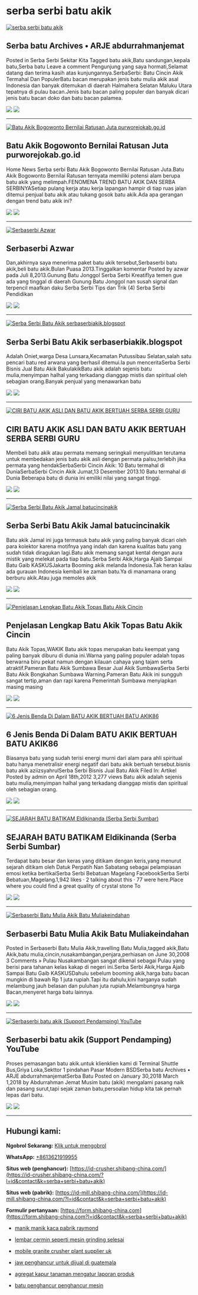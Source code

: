 # serba serbi batu akik

<a href="https://swt.shibang-china.com/?l=id&img&k=serba+serbi+batu+akik" target="_blank">![serba serbi batu akik](http://static.shibang-china.com/all-800x300/579.jpg)</a>

## Serba batu Archives • ARJE abdurrahmanjemat
Posted in Serba Serbi Sekitar Kita Tagged batu akik,Batu sandungan,kepala batu,Serba batu Leave a comment Pengunjung yang saya hormati,Selamat datang dan terima kasih atas kunjungannya.SerbaSerbi: Batu Cincin Akik Termahal Dan PopulerBatu bacan merupakan jenis batu mulia akik asal Indonesia dan banyak ditemukan di daerah Halmahera Selatan Maluku Utara tepatnya di pulau bacan.Jenis batu bacan paling populer dan banyak dicari jenis batu bacan doko dan batu bacan palamea.


<a href="https://whatsapp.shibangsoft.com/WhatsApp.php" target="_blank" title="WhatsApp">![](http://static.shibang-china.com/icon/whatsapp.png)</a> <a href="https://swt.shibang-china.com/?l=id&icon&k=serba+serbi+batu+akik" target="_blank">![](http://static.shibang-china.com/icon/chat-id.png)</a>

---

<a href="https://swt.shibang-china.com/?l=id&img&k=serba+serbi+batu+akik" target="_blank">![Batu Akik Bogowonto Bernilai Ratusan Juta purworejokab.go.id](http://static.shibang-china.com/all-800x300/1441.jpg)</a>

## Batu Akik Bogowonto Bernilai Ratusan Juta purworejokab.go.id
Home News Serba serbi Batu Akik Bogowonto Bernilai Ratusan Juta.Batu Akik Bogowonto Bernilai Ratusan ternyata memiliki potensi alam berupa batu akik yang melimpah.FENOMENA TREND BATU AKIK DAN SERBA SERBINYASetiap pulang kerja atau kerja lapangan hampir di tiap ruas jalan ditemui penjual batu akik atau tukang gosok batu akik.Ada apa gerangan dengan trend batu akik ini?


<a href="https://whatsapp.shibangsoft.com/WhatsApp.php" target="_blank" title="WhatsApp">![](http://static.shibang-china.com/icon/whatsapp.png)</a> <a href="https://swt.shibang-china.com/?l=id&icon&k=serba+serbi+batu+akik" target="_blank">![](http://static.shibang-china.com/icon/chat-id.png)</a>

---

<a href="https://swt.shibang-china.com/?l=id&img&k=serba+serbi+batu+akik" target="_blank">![Serbaserbi Azwar](http://static.shibang-china.com/all-800x300/579.jpg)</a>

## Serbaserbi Azwar
Dan,akhirnya saya menerima paket batu akik tersebut,Serbaserbi batu akik,beli batu akik.Bulan Puasa 2013.Tinggalkan komentar Posted by azwar pada Juli 8,2013.Gunung Batu Jonggol Serba Serbi KreatifIya temen gue ada yang tinggal di daerah Gunung Batu Jonggol nan susah signal dan terpencil maafkan daku Serba Serbi Tips dan Trik (4) Serba Serbi Pendidikan


<a href="https://whatsapp.shibangsoft.com/WhatsApp.php" target="_blank" title="WhatsApp">![](http://static.shibang-china.com/icon/whatsapp.png)</a> <a href="https://swt.shibang-china.com/?l=id&icon&k=serba+serbi+batu+akik" target="_blank">![](http://static.shibang-china.com/icon/chat-id.png)</a>

---

<a href="https://swt.shibang-china.com/?l=id&img&k=serba+serbi+batu+akik" target="_blank">![Serba Serbi Batu Akik serbaserbiakik.blogspot](http://static.shibang-china.com/all-800x300/1350.jpg)</a>

## Serba Serbi Batu Akik serbaserbiakik.blogspot
Adalah Oniet,warga Desa Lunsara,Kecamatan Putussibau Selatan,salah satu pencari batu red arwana yang berhasil ditemui.Ia pun menceritaSerba Serbi Bisnis Jual Batu Akik BakulakikBatu akik adalah sejenis batu mulia,menyimpan halhal yang terkadang dianggap mistis dan spiritual oleh sebagian orang.Banyak penjual yang menawarkan batu


<a href="https://whatsapp.shibangsoft.com/WhatsApp.php" target="_blank" title="WhatsApp">![](http://static.shibang-china.com/icon/whatsapp.png)</a> <a href="https://swt.shibang-china.com/?l=id&icon&k=serba+serbi+batu+akik" target="_blank">![](http://static.shibang-china.com/icon/chat-id.png)</a>

---

<a href="https://swt.shibang-china.com/?l=id&img&k=serba+serbi+batu+akik" target="_blank">![CIRI BATU AKIK ASLI DAN BATU AKIK BERTUAH SERBA SERBI GURU](http://static.shibang-china.com/all-800x300/707.jpg)</a>

## CIRI BATU AKIK ASLI DAN BATU AKIK BERTUAH SERBA SERBI GURU
Membeli batu akik atau permata memang seringkali menyulitkan terutama untuk membedakan jenis batu akik asli dengan permata palsu,terlebih jika permata yang hendakSerbaSerbi Cincin Akik: 10 Batu termahal di DuniaSerbaSerbi Cincin Akik Jumat,13 Desember 2013.10 Batu termahal di Dunia Beberapa batu di dunia ini emiliki nilai yang sangat tinggi.


<a href="https://whatsapp.shibangsoft.com/WhatsApp.php" target="_blank" title="WhatsApp">![](http://static.shibang-china.com/icon/whatsapp.png)</a> <a href="https://swt.shibang-china.com/?l=id&icon&k=serba+serbi+batu+akik" target="_blank">![](http://static.shibang-china.com/icon/chat-id.png)</a>

---

<a href="https://swt.shibang-china.com/?l=id&img&k=serba+serbi+batu+akik" target="_blank">![Serba Serbi Batu Akik Jamal batucincinakik](http://static.shibang-china.com/all-800x300/877.jpg)</a>

## Serba Serbi Batu Akik Jamal batucincinakik
Batu akik Jamal ini juga termasuk batu akik yang paling banyak dicari oleh para kolektor karena motifnya yang indah dan karena kualitas batu yang sudah tidak diragukan lagi.Batu akik memang sangat kental dengan aura mistik yang melekat pada tiap batu.Serba Serbi Akik,Harga Ajaib Sampai Batu Gaib KASKUSJakarta Booming akik melanda Indonesia.Tak heran kalau ada gurauan Indonesia kembali ke zaman batu.Ya di manamana orang berburu akik.Atau juga memoles akik


<a href="https://whatsapp.shibangsoft.com/WhatsApp.php" target="_blank" title="WhatsApp">![](http://static.shibang-china.com/icon/whatsapp.png)</a> <a href="https://swt.shibang-china.com/?l=id&icon&k=serba+serbi+batu+akik" target="_blank">![](http://static.shibang-china.com/icon/chat-id.png)</a>

---

<a href="https://swt.shibang-china.com/?l=id&img&k=serba+serbi+batu+akik" target="_blank">![Penjelasan Lengkap Batu Akik Topas Batu Akik Cincin](http://static.shibang-china.com/all-800x300/555.jpg)</a>

## Penjelasan Lengkap Batu Akik Topas Batu Akik Cincin
Batu Akik Topas,WAKIK Batu akik topas merupakan batu keempat yang paling banyak diburu di dunia ini.Warna yang paling populer adalah topas berwarna biru pekat namun dengan kilauan cahaya yang tajam serta atraktif.Pameran Batu Akik Sumbawa Besar Jual Akik SumbawaSerba Serbi Batu Akik Bongkahan Sumbawa Warning.Pameran Batu Akik ini sungguh sangat tertip,aman dan rapi karena Pemerintah Sumbawa menyiapkan masing masing


<a href="https://whatsapp.shibangsoft.com/WhatsApp.php" target="_blank" title="WhatsApp">![](http://static.shibang-china.com/icon/whatsapp.png)</a> <a href="https://swt.shibang-china.com/?l=id&icon&k=serba+serbi+batu+akik" target="_blank">![](http://static.shibang-china.com/icon/chat-id.png)</a>

---

<a href="https://swt.shibang-china.com/?l=id&img&k=serba+serbi+batu+akik" target="_blank">![6 Jenis Benda Di Dalam BATU AKIK BERTUAH BATU AKIK86](http://static.shibang-china.com/all-800x300/404.jpg)</a>

## 6 Jenis Benda Di Dalam BATU AKIK BERTUAH BATU AKIK86
Biasanya batu yang sudah terisi energi murni dari alam para ahli spiritual batu hanya menetralisir energi negatif dari batu akik bertuah tersebut.bisnis batu akik aziizsyahrulSerba Serbi Bisnis Jual Batu Akik Filed In: Artikel Posted by admin on April 18th,2012 3,277 views Batu akik adalah sejenis batu mulia,menyimpan halhal yang terkadang dianggap mistis dan spiritual oleh sebagian orang.


<a href="https://whatsapp.shibangsoft.com/WhatsApp.php" target="_blank" title="WhatsApp">![](http://static.shibang-china.com/icon/whatsapp.png)</a> <a href="https://swt.shibang-china.com/?l=id&icon&k=serba+serbi+batu+akik" target="_blank">![](http://static.shibang-china.com/icon/chat-id.png)</a>

---

<a href="https://swt.shibang-china.com/?l=id&img&k=serba+serbi+batu+akik" target="_blank">![SEJARAH BATU BATIKAM Eldikinanda (Serba Serbi Sumbar)](http://static.shibang-china.com/all-800x300/11.jpg)</a>

## SEJARAH BATU BATIKAM Eldikinanda (Serba Serbi Sumbar)
Terdapat batu besar dan keras yang ditikam dengan keris,yang menurut sejarah ditikam oleh Datuk Perpatih Nan Sabatang sebagai pelampiasan emosi ketika bertikaiSerba Serbi Bebatuan Magelang FacebookSerba Serbi Bebatuan,Magelang.1,942 likes · 2 talking about this · 77 were here.Place where you could find a great quality of crystal stone To


<a href="https://whatsapp.shibangsoft.com/WhatsApp.php" target="_blank" title="WhatsApp">![](http://static.shibang-china.com/icon/whatsapp.png)</a> <a href="https://swt.shibang-china.com/?l=id&icon&k=serba+serbi+batu+akik" target="_blank">![](http://static.shibang-china.com/icon/chat-id.png)</a>

---

<a href="https://swt.shibang-china.com/?l=id&img&k=serba+serbi+batu+akik" target="_blank">![Serbaserbi Batu Mulia Akik Batu Muliakeindahan](http://static.shibang-china.com/all-800x300/817.jpg)</a>

## Serbaserbi Batu Mulia Akik Batu Muliakeindahan
Posted in Serbaserbi Batu Mulia Akik,travelling Batu Mulia,tagged akik,Batu Akik,batu mulia,cincin,nusakambangan,penjara,perhiasan on June 30,2008 3 Comments » Pulau Nusakambangan sangat dikenal sebagai Pulau yang berisi para tahanan kelas kakap di negeri ini.Serba Serbi Akik,Harga Ajaib Sampai Batu Gaib KASKUSDahulu sebelum booming akik,harga batu bacan mungkin di bawah Rp 1 juta rupiah.Tapi itu dahulu,kini harganya sudah melambung jauh belasan dan puluhan juta rupiah.Melambungnya harga Bacan,menyeret harga batu lainnya.


<a href="https://whatsapp.shibangsoft.com/WhatsApp.php" target="_blank" title="WhatsApp">![](http://static.shibang-china.com/icon/whatsapp.png)</a> <a href="https://swt.shibang-china.com/?l=id&icon&k=serba+serbi+batu+akik" target="_blank">![](http://static.shibang-china.com/icon/chat-id.png)</a>

---

<a href="https://swt.shibang-china.com/?l=id&img&k=serba+serbi+batu+akik" target="_blank">![Serbaserbi batu akik (Support Pendamping) YouTube](http://static.shibang-china.com/all-800x300/1135.jpg)</a>

## Serbaserbi batu akik (Support Pendamping) YouTube
Proses pemasangan batu akik.untuk klienklien kami di Terminal Shuttle Bus,Griya Loka,Sekttor 1 pindahan Pasar Modern BSDSerba batu Archives • ARJE abdurrahmanjematSerba Batu Posted on January 30,2018 March 1,2018 by Abdurrahman Jemat Musim batu (akik) mengalami pasang naik dan pasang surut,tapi sejak zaman batu,persoalan hidup kita tak pernah lepas dari batu.


<a href="https://whatsapp.shibangsoft.com/WhatsApp.php" target="_blank" title="WhatsApp">![](http://static.shibang-china.com/icon/whatsapp.png)</a> <a href="https://swt.shibang-china.com/?l=id&icon&k=serba+serbi+batu+akik" target="_blank">![](http://static.shibang-china.com/icon/chat-id.png)</a>

---
## Hubungi kami:

**Ngobrol Sekarang:** [Klik untuk mengobrol](https://swt.shibang-china.com?l=id&contact&k=serba+serbi+batu+akik)

**WhatsApp:**  [+8613621919955](https://whatsapp.shibangsoft.com/WhatsApp.php)

**Situs web (penghancur):** [https://id-crusher.shibang-china.com/](https://id-crusher.shibang-china.com/?l=id&contact&k=serba+serbi+batu+akik)

**Situs web (pabrik):** [https://id-mill.shibang-china.com/](https://id-mill.shibang-china.com/?l=id&contact&k=serba+serbi+batu+akik)

**Formulir pertanyaan:** [https://form.shibang-china.com](https://form.shibang-china.com?l=id&contact&k=serba+serbi+batu+akik)

* [manik manik kaca pabrik raymond](../20/manik%20manik%20kaca%20pabrik%20raymond.md)

* [lembar cermin seperti mesin grinding selesai](../20/lembar%20cermin%20seperti%20mesin%20grinding%20selesai.md)

* [mobile granite crusher plant supplier uk](../16/mobile%20granite%20crusher%20plant%20supplier%20uk.md)

* [jaw penghancur untuk dijual di guatemala](../26/jaw%20penghancur%20untuk%20dijual%20di%20guatemala.md)

* [agregat kapur tanaman mengatur laporan produk](../16/agregat%20kapur%20tanaman%20mengatur%20laporan%20produk.md)

* [batu penghancur penghancur mesin](../28/batu%20penghancur%20penghancur%20mesin.md)